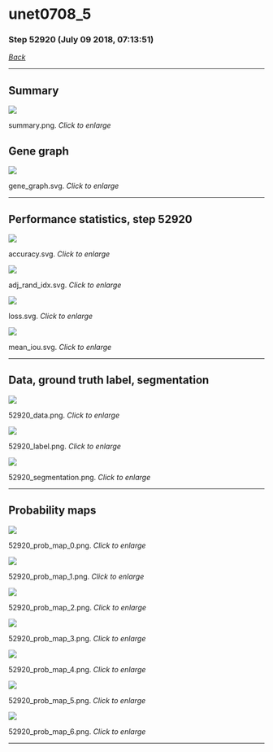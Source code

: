 # unet0708_5

### Step 52920 (July 09 2018, 07:13:51)

[_Back_](..)

---

## Summary

<div class="images"><a href="media/summary.png"><img  src="media/summary.png" align="center"></a><p>summary.png. <i>Click to enlarge</i></p></div>

## Gene graph

<div class="images"><a href="media/gene_graph.svg"><img  src="media/gene_graph.svg" align="center"></a><p>gene_graph.svg. <i>Click to enlarge</i></p></div>

---

## Performance statistics, step 52920

<div class="images"><a href="media/accuracy.svg"><img class="mini" src="media/accuracy.svg" align="center"></a><p>accuracy.svg. <i>Click to enlarge</i></p></div>
<div class="images"><a href="media/adj_rand_idx.svg"><img class="mini" src="media/adj_rand_idx.svg" align="center"></a><p>adj_rand_idx.svg. <i>Click to enlarge</i></p></div>
<div class="images"><a href="media/loss.svg"><img class="mini" src="media/loss.svg" align="center"></a><p>loss.svg. <i>Click to enlarge</i></p></div>
<div class="images"><a href="media/mean_iou.svg"><img class="mini" src="media/mean_iou.svg" align="center"></a><p>mean_iou.svg. <i>Click to enlarge</i></p></div>

---

## Data, ground truth label, segmentation

<div class="images"><a href="media/52920_data.png"><img class="mini" src="media/52920_data.png" align="center"></a><p>52920_data.png. <i>Click to enlarge</i></p></div>
<div class="images"><a href="media/52920_label.png"><img class="mini" src="media/52920_label.png" align="center"></a><p>52920_label.png. <i>Click to enlarge</i></p></div>
<div class="images"><a href="media/52920_segmentation.png"><img class="mini" src="media/52920_segmentation.png" align="center"></a><p>52920_segmentation.png. <i>Click to enlarge</i></p></div>

---

## Probability maps

<div class="images"><a href="media/52920_prob_map_0.png"><img class="mini" src="media/52920_prob_map_0.png" align="center"></a><p>52920_prob_map_0.png. <i>Click to enlarge</i></p></div>
<div class="images"><a href="media/52920_prob_map_1.png"><img class="mini" src="media/52920_prob_map_1.png" align="center"></a><p>52920_prob_map_1.png. <i>Click to enlarge</i></p></div>
<div class="images"><a href="media/52920_prob_map_2.png"><img class="mini" src="media/52920_prob_map_2.png" align="center"></a><p>52920_prob_map_2.png. <i>Click to enlarge</i></p></div>
<div class="images"><a href="media/52920_prob_map_3.png"><img class="mini" src="media/52920_prob_map_3.png" align="center"></a><p>52920_prob_map_3.png. <i>Click to enlarge</i></p></div>
<div class="images"><a href="media/52920_prob_map_4.png"><img class="mini" src="media/52920_prob_map_4.png" align="center"></a><p>52920_prob_map_4.png. <i>Click to enlarge</i></p></div>
<div class="images"><a href="media/52920_prob_map_5.png"><img class="mini" src="media/52920_prob_map_5.png" align="center"></a><p>52920_prob_map_5.png. <i>Click to enlarge</i></p></div>
<div class="images"><a href="media/52920_prob_map_6.png"><img class="mini" src="media/52920_prob_map_6.png" align="center"></a><p>52920_prob_map_6.png. <i>Click to enlarge</i></p></div>

---


